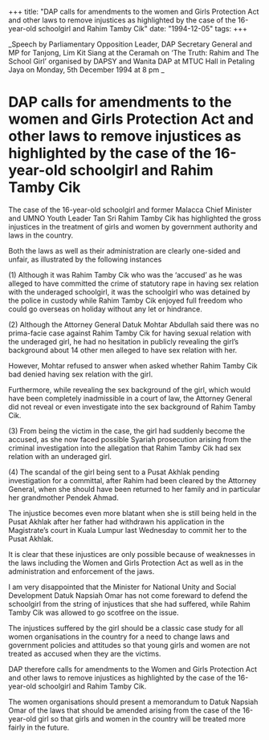 +++ 
title: "DAP calls for amendments to the women and Girls Protection Act and other laws to remove injustices as highlighted by the case of the 16-year-old schoolgirl and Rahim Tamby Cik"
date: "1994-12-05"
tags:
+++

_Speech by Parliamentary Opposition Leader, DAP Secretary General and MP for Tanjong, Lim Kit Siang at the Ceramah on ‘The Truth: Rahim and The School Girl’ organised by DAPSY and Wanita DAP at MTUC Hall in Petaling Jaya on Monday, 5th December 1994 at 8 pm _

# DAP calls for amendments to the women and Girls Protection Act and other laws to remove injustices as highlighted by the case of the 16-year-old schoolgirl and Rahim Tamby Cik 

The case of the 16-year-old schoolgirl and former Malacca Chief Minister and UMNO Youth Leader Tan Sri Rahim Tamby Cik has highlighted the gross injustices in the treatment of girls and women by government authority and laws in the country. </u>

Both the laws as well as their administration are clearly one-sided and unfair, as illustrated by the following instances 

(1) Although it was Rahim Tamby Cik who was the ‘accused’ as he was alleged to have committed the crime of statutory rape in having sex relation with the underaged schoolgirl, it was the schoolgirl who was detained by the police in custody while Rahim Tamby Cik enjoyed full freedom who could go overseas on holiday without any let or hindrance. 

(2) Although the Attorney General Datuk Mohtar Abdullah said there was no prima-facie case against Rahim Tamby Cik for having sexual relation with the underaged girl, he had no hesitation in publicly revealing the girl’s background about 14 other men alleged to have sex relation with her. 

However, Mohtar refused to answer when asked whether Rahim Tamby Cik bad denied having sex relation with the girl. 

Furthermore, while revealing the sex background of the girl, which would have been completely inadmissible in a court of law, the Attorney General did not reveal or even investigate into the sex background of Rahim Tamby Cik. 

(3) From being the victim in the case, the girl had suddenly become the accused, as she now faced possible Syariah prosecution arising from the criminal investigation into the allegation that Rahim Tamby Cik had sex relation with an underaged girl. 

(4) The scandal of the girl being sent to a Pusat Akhlak pending investigation for a committal, after Rahim had been cleared by the Attorney General, when she should have been returned to her family and in particular her grandmother Pendek Ahmad. 

The injustice becomes even more blatant when she is still being held in the Pusat Akhlak after her father had withdrawn his application in the Magistrate’s court in Kuala Lumpur last Wednesday to commit her to the Pusat Akhlak. 

It is clear that these injustices are only possible because of weaknesses in the laws including the Women and Girls Protection Act as well as in the administration and enforcement of the jaws. 

I am very disappointed that the Minister for National Unity and Social Development Datuk Napsiah Omar has not come foreward to defend the schoolgirl from the string of injustices that she had suffered, while Rahim Tamby Cik was allowed to go scotfree on the issue. 

The injustices suffered by the girl should be a classic case study for all women organisations in the country for a need to change laws and government policies and attitudes so that young girls and women are not treated as accused when they are the victims. 

DAP therefore calls for amendments to the Women and Girls Protection Act and other laws to remove injustices as highlighted by the case of the 16-year-old schoolgirl and Rahim Tamby Cik. 

The women organisations should present a memorandum to Datuk Napsiah Omar of the laws that should be amended arising from the case of the 16-year-old girl so that girls and women in the country will be treated more fairly in the future. 
 
